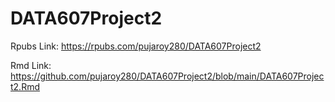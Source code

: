 # DATA607Project2

Rpubs Link: https://rpubs.com/pujaroy280/DATA607Project2

Rmd Link: https://github.com/pujaroy280/DATA607Project2/blob/main/DATA607Project2.Rmd

